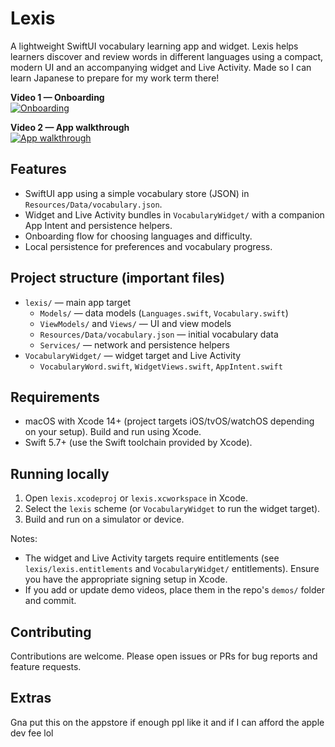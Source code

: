 # Lexis

A lightweight SwiftUI vocabulary learning app and widget. Lexis helps learners discover and review words in different languages using a compact, modern UI and an accompanying widget and Live Activity. Made so I can learn Japanese to prepare for my work term there!

**Video 1 — Onboarding**  
[![Onboarding](https://img.youtube.com/vi/HHwvt4r3vlA/0.jpg)](https://www.youtube.com/watch?v=HHwvt4r3vlA)

**Video 2 — App walkthrough**  
[![App walkthrough](https://img.youtube.com/vi/He1UdsS6sss/0.jpg)](https://www.youtube.com/watch?v=He1UdsS6sss)

## Features

- SwiftUI app using a simple vocabulary store (JSON) in `Resources/Data/vocabulary.json`.
- Widget and Live Activity bundles in `VocabularyWidget/` with a companion App Intent and persistence helpers.
- Onboarding flow for choosing languages and difficulty.
- Local persistence for preferences and vocabulary progress.

## Project structure (important files)

- `lexis/` — main app target
  - `Models/` — data models (`Languages.swift`, `Vocabulary.swift`)
  - `ViewModels/` and `Views/` — UI and view models
  - `Resources/Data/vocabulary.json` — initial vocabulary data
  - `Services/` — network and persistence helpers
- `VocabularyWidget/` — widget target and Live Activity
  - `VocabularyWord.swift`, `WidgetViews.swift`, `AppIntent.swift`

## Requirements

- macOS with Xcode 14+ (project targets iOS/tvOS/watchOS depending on your setup). Build and run using Xcode.
- Swift 5.7+ (use the Swift toolchain provided by Xcode).

## Running locally

1. Open `lexis.xcodeproj` or `lexis.xcworkspace` in Xcode.
2. Select the `lexis` scheme (or `VocabularyWidget` to run the widget target).
3. Build and run on a simulator or device.

Notes:

- The widget and Live Activity targets require entitlements (see `lexis/lexis.entitlements` and `VocabularyWidget/` entitlements). Ensure you have the appropriate signing setup in Xcode.
- If you add or update demo videos, place them in the repo's `demos/` folder and commit.

## Contributing

Contributions are welcome. Please open issues or PRs for bug reports and feature requests.

## Extras

Gna put this on the appstore if enough ppl like it and if I can afford the apple dev fee lol
